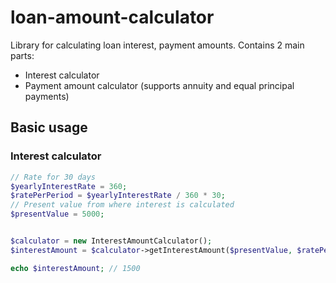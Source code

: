 # loan-amount-calculator
Library for calculating loan interest, payment amounts. Contains 2 main parts:
 * Interest calculator
 * Payment amount calculator (supports annuity and equal principal payments)

## Basic usage

### Interest calculator
```php
// Rate for 30 days
$yearlyInterestRate = 360;
$ratePerPeriod = $yearlyInterestRate / 360 * 30;
// Present value from where interest is calculated
$presentValue = 5000;


$calculator = new InterestAmountCalculator();
$interestAmount = $calculator->getInterestAmount($presentValue, $ratePerPeriod);

echo $interestAmount; // 1500
```
